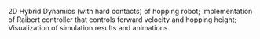 2D Hybrid Dynamics (with hard contacts) of hopping robot;
Implementation of Raibert controller that controls forward velocity and hopping height;
Visualization of simulation results and animations.
